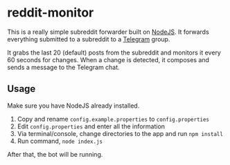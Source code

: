 # reddit-monitor

This is a really simple subreddit forwarder built on [NodeJS](https://nodejs.org). It forwards everything submitted to a subreddit to a [Telegram](https://telegram.org/) group.

It grabs the last 20 (default) posts from the subreddit and monitors it every 60 seconds for changes. When a change is detected, it composes and sends a message to the Telegram chat.

## Usage

Make sure you have NodeJS already installed.

1. Copy and rename `config.example.properties` to `config.properties`
2. Edit `config.properties` and enter all the information
3. Via terminal/console, change directories to the app and run `npm install`
4. Run command, `node index.js`

After that, the bot will be running.